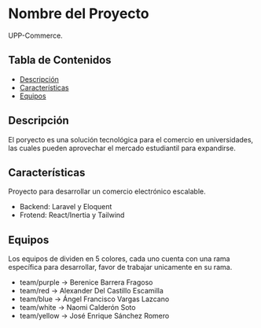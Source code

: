 # Nombre del Proyecto

UPP-Commerce.

## Tabla de Contenidos
- [Descripción](#descripción)
- [Características](#características)
- [Equipos](#equipos)

## Descripción
El poryecto es una solución tecnológica para el comercio en universidades, las cuales pueden aprovechar el mercado estudiantil para expandirse.

## Características
Proyecto para desarrollar un comercio electrónico escalable.
- Backend: Laravel y Eloquent
- Frotend: React/Inertia y Tailwind

## Equipos
Los equipos de dividen en 5 colores, cada uno cuenta con una rama específica para desarrollar, favor de trabajar unicamente en su rama.
- team/purple   ->    Berenice Barrera Fragoso
- team/red      ->    Alexander Del Castillo Escamilla
- team/blue     ->    Ángel Francisco Vargas Lazcano
- team/white    ->    Naomi Calderón Soto
- team/yellow   ->    José Enrique Sánchez Romero
